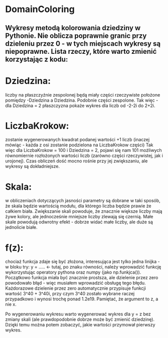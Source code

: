 # DomainColoring
Wykresy metodą kolorowania dziedziny w Pythonie. Nie oblicza poprawnie granic przy dzieleniu przez 0 - w tych miejscach wykresy są niepoprawne. Lista rzeczy, które warto zmienić korzystając z kodu:
-------------------------------------------------------------------------------------------------

# Dziedzina:
liczby na płaszczyźnie zespolonej będą miały części rzeczywiste położone pomiędzy -Dziedzina a Dziedzina. Podobnie części zespolone. Tak więc - dla Dziedzina = 2 płaszczyzna pokaże wykres dla liczb od -2-2i do 2+2i.

# LiczbaKrokow:
zostanie wygenerowanych kwadrat podanej wartości +1 liczb (inaczej mówiąc - każda z osi zostanie podzielona na LiczbaKrokow części) Tak więc dla LiczbaKrokow = 100 i Dziedzina = 2, pojawi się nam 101 możliwych równomiernie rozłożonych wartości liczb (zarówno części rzeczywistej, jak i urojonej). Czas obliczeń dość mocno rośnie przy jej zwiększaniu, ale wykresy są dokładniejsze.

# Skala:
w obliczeniach dotyczących jasności parametry są dobrane w taki sposób, że skala będzie wartością modułu, dla którego liczba będzie prawie że całkiem biała. Zwiększanie skali powoduje, że znacznie większe liczby mają żywe kolory, ale jednocześnie mniejsze liczby zlewają się czernią. Małe skale powodują odwrotny efekt - dobrze widać małe liczby, ale duże są jednolicie białe.

# f(z):
chociaż funkcja zdaje się być złożona, interesująca jest tylko jedna linijka - w bloku try:
y = ..... <- tutaj, po znaku równości, należy wprowadzić funkcję wykorzystując operatory pythona oraz numpy (jako np.funkjca()). Początkowo funkcja miała być znacznie prostsza, ale dzielenie przez zero powodowało błąd - więc musiałem wprowadzić obsługę tego błędu. Każdorazowe dzielenie przez zero automatycznie przypisuje funkcji wartość 3^40 + 3^40i, przy czym 3^40 zostało wybrane raczej przypadkowo i wynosi trochę ponad 1.2e19. Pamiętać, że argument to z, a nie x.

Po wygenerowaniu wykresu warto wygenerować wykres dla y = z bez zmiany skali (ale prawdopodobnie dobrze może być zmienić dziedzinę). Dzięki temu można potem zobaczyć, jakie wartości przymował pierwszy wykres.
